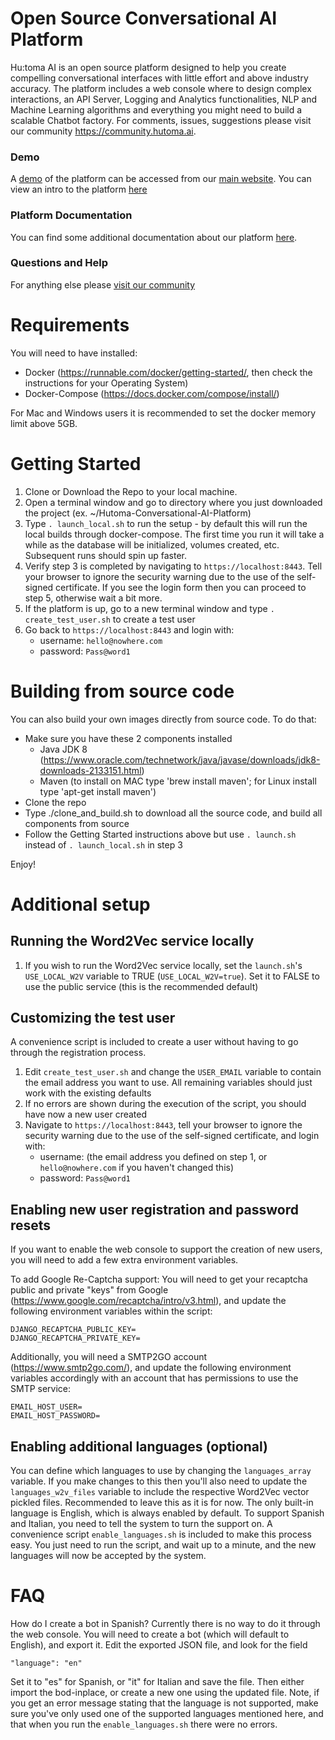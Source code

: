 # Open Source Conversational AI Platform
Hu:toma AI is an open source platform designed to help you create compelling conversational interfaces with little effort and above industry accuracy. The platform includes a web console where to design complex interactions, an API Server, Logging and Analytics functionalities, NLP and Machine Learning algorithms and everything you might need to build a scalable Chatbot factory.  For comments, issues, suggestions please visit our community https://community.hutoma.ai.

### Demo
A [demo](https://console.hutoma.ai/accounts/login) of the platform can be accessed from our [main website](https://www.hutoma.ai). You can view an intro to the platform [here](https://www.youtube.com/watch?v=SJB8PMWG71M)

### Platform Documentation 
You can find some additional documentation about our platform [here](https://help.hutoma.ai). 

### Questions and Help
For anything else please [visit our community](https://community.hutoma.ai)

# Requirements
You will need to have installed:
- Docker (https://runnable.com/docker/getting-started/, then check the instructions for your Operating System)
- Docker-Compose (https://docs.docker.com/compose/install/)

For Mac and Windows users it is recommended to set the docker memory limit above 5GB.   

# Getting Started
1. Clone or Download the Repo to your local machine. 
2. Open a terminal window and go to directory where you just downloaded the project (ex. ~/Hutoma-Conversational-AI-Platform)
3. Type `. launch_local.sh` to run the setup - by default this will run the local builds through docker-compose. The first time you run it will take a while as the database will be initialized, volumes created, etc. Subsequent runs should spin up faster. 
4. Verify step 3 is completed by navigating to `https://localhost:8443`. Tell your browser to ignore the security warning due to the use of the self-signed certificate. If you see the login form then you can proceed to step 5, otherwise wait a bit more.
5. If the platform is up, go to a new terminal window and type `. create_test_user.sh` to create a test user
6. Go back to `https://localhost:8443` and login with:
    - username: `hello@nowhere.com`
    - password: `Pass@word1`


# Building from source code
You can also build your own images directly from source code. To do that:
* Make sure you have these 2 components installed
    * Java JDK 8 (https://www.oracle.com/technetwork/java/javase/downloads/jdk8-downloads-2133151.html)
    * Maven (to install on MAC type 'brew install maven'; for Linux install type 'apt-get install maven')
* Clone the repo
* Type ./clone_and_build.sh to download all the source code, and build all components from source
* Follow the Getting Started instructions above but use `. launch.sh` instead of `. launch_local.sh` in step 3 

Enjoy!



# Additional setup

## Running the Word2Vec service locally
1. If you wish to run the Word2Vec service locally, set the `launch.sh`'s `USE_LOCAL_W2V` variable to TRUE (`USE_LOCAL_W2V=true`). Set it to FALSE to use the public service (this is the recommended default)

## Customizing the test user 
A convenience script is included to create a user without having to go through the registration process.
1. Edit `create_test_user.sh` and change the `USER_EMAIL` variable to contain the email address you want to use. All remaining variables should just work with the existing defaults
2. If no errors are shown during the execution of the script, you should have now a new user created
3. Navigate to `https://localhost:8443`, tell your browser to ignore the security warning due to the use of the self-signed certificate, and login with:
    - username: (the email address you defined on step 1, or `hello@nowhere.com` if you haven't changed this)
    - password: `Pass@word1`

## Enabling new user registration and password resets
If you want to enable the web console to support the creation of new users, you will need to add a few extra environment variables.

To add Google Re-Captcha support:
You will need to get your recaptcha public and private "keys" from Google (https://www.google.com/recaptcha/intro/v3.html), and update the following environment variables within the script:
```
DJANGO_RECAPTCHA_PUBLIC_KEY=
DJANGO_RECAPTCHA_PRIVATE_KEY=
```
Additionally, you will need a SMTP2GO account (https://www.smtp2go.com/), and update the following environment variables accordingly with an account that has permissions to use the SMTP service:
```
EMAIL_HOST_USER=
EMAIL_HOST_PASSWORD=
```
## Enabling additional languages (optional)
You can define which languages to use by changing the `languages_array` variable. If you make changes to this then you'll also need to update the `languages_w2v_files` variable to include the respective Word2Vec vector pickled files. Recommended to leave this as it is for now. The only built-in language is English, which is always enabled by default. To support Spanish and Italian, you need to tell the system to turn the support on. A convenience script `enable_languages.sh` is included to make this process easy. You just need to run the script, and wait up to a minute, and the new languages will now be accepted by the system.



# FAQ

How do I create a bot in Spanish?
Currently there is no way to do it through the web console. You will need to create a bot (which will default to English), and export it. Edit the exported JSON file, and look for the field
```
"language": "en"
```
Set it to "es" for Spanish, or "it" for Italian and save the file. Then either import the bod-inplace, or create a new one using the updated file.
Note, if you get an error message stating that the language is not supported, make sure you've only used one of the supported languages mentioned here, and that when you run the `enable_languages.sh` there were no errors.
